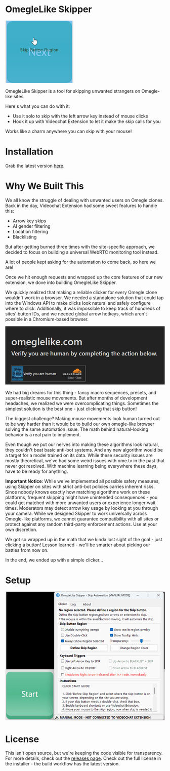 # OmegleLike Skipper

![Demo](demo/next.gif)  

OmegleLike Skipper is a tool for skipping unwanted strangers on Omegle-like sites.

Here's what you can do with it:
- Use it solo to skip with the left arrow key instead of mouse clicks
- Hook it up with Videochat Extension to let it make the skip calls for you

Works like a charm anywhere you can skip with your mouse!

# Installation

Grab the latest version [here](https://github.com/videochat-extension/skipper/releases).  

# Why We Built This

We all know the struggle of dealing with unwanted users on Omegle clones. Back in the day, Videochat Extension had some sweet features to handle this:
- Arrow key skips
- AI gender filtering
- Location filtering
- Blacklisting

But after getting burned three times with the site-specific approach, we decided to focus on building a universal WebRTC monitoring tool instead.

A lot of people kept asking for the automation to come back, so here we are!

Once we hit enough requests and wrapped up the core features of our new extension, we dove into building OmegleLike Skipper. 

We quickly realized that making a reliable clicker for every Omegle clone wouldn't work in a browser. We needed a standalone solution that could tap into the Windows API to make clicks look natural and safely configure where to click. Additionally, it was impossible to keep track of hundreds of sites' button IDs, and we needed global arrow hotkeys, which aren't possible in a Chromium-based browser.

![Demo](demo/turnstile.gif)

We had big dreams for this thing - fancy macro sequences, presets, and super-realistic mouse movements. But after months of development headaches, we realized we were overcomplicating things. Sometimes the simplest solution is the best one - just clicking that skip button!

The biggest challenge? Making mouse movements look human turned out to be way harder than it would be to build our own omegle-like browser solving the same automation issue. The math behind natural-looking behavior is a real pain to implement.

Even though we put our nerves into making these algorithms look natural, they couldn't beat basic anti-bot systems. And any new algorithm would be a target for a model trained on its data. While these security issues are mostly theoretical, we've had some weird issues with ome.tv in the past that never got resolved. With machine learning being everywhere these days, have to be ready for anything.

**Important Notice**: While we've implemented all possible safety measures, using Skipper on sites with strict anti-bot policies carries inherent risks. Since nobody knows exactly how matching algorithms work on these platforms, frequent skipping might have unintended consequences - you could get matched with more unwanted users or experience longer wait times. Moderators may detect arrow key usage by looking at you through your camera. While we designed Skipper to work universally across Omegle-like platforms, we cannot guarantee compatibility with all sites or protect against any random third-party enforcement actions. Use at your own discretion.

We got so wrapped up in the math that we kinda lost sight of the goal - just clicking a button! Lesson learned - we'll be smarter about picking our battles from now on.

In the end, we ended up with a simple clicker...

# Setup

![Demo](demo/setup.gif)

# License

This isn't open source, but we're keeping the code visible for transparency.  
For more details, check out the [releases page](https://github.com/videochat-extension/skipper/releases).
Check out the full license in the installer - the build workflow has the latest version.
